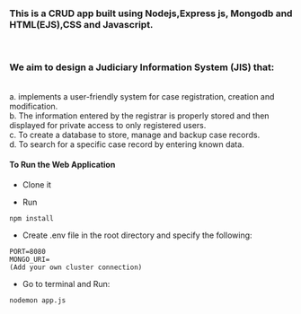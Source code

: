 <h3> This is a CRUD app built using Nodejs,Express js, Mongodb and HTML(EJS),CSS and Javascript.</h3>
<br>
<h3>We aim to design a Judiciary Information System (JIS) that:</h3>
<br>
a. implements a user-friendly system for case registration, creation and modification.<br>
b. The information entered by the registrar is properly stored and then displayed for private access to only registered users.<br>
c. To create a database to store, manage and backup case records.<br>
d. To search for a specific case record by entering known data.<br>



#### To Run the Web Application
- Clone it

- Run
```
npm install
```

- Create .env file in the root directory and specify the following:
```
PORT=8080
MONGO_URI=
(Add your own cluster connection)
```

- Go to terminal and Run:
```
nodemon app.js
```
<br>
<br>
